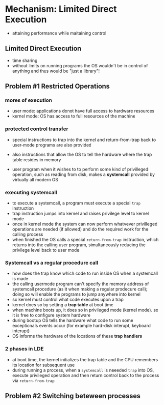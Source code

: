 # Mechanism: Limited Direct Execution

- attaining performance while maitaining control

## Limited Direct Execution

- time sharing
- without limits on running programs the OS wouldn't be in control of anything and thus would be "just a library"!

## Problem #1 Restricted Operations

### mores of execution

- user mode: applications donot have full access to hardware resources
- kernel mode: OS has access to full resources of the machine

### protected control transfer

- special instructions to trap into the kernel and return-from-trap back to user-mode programs are also provided
- also instructions that allow the OS to tell the hardware where the trap table resides in memory

- user program when it wishes to to perform some kind of privilleged operation, such as reading from disk, makes a **systemcall** provided by virtually all modern OS

### executing systemcall

- to execute a systemcall, a program must execute a special `trap` instruction
- trap instruction jumps into kernel and raises privilege level to kernel mode
- once in kernel mode the system can now perform whatvever privilleged operations are needed (if allowed) and do the required work for the calling process
- when finished the OS calls a special `return-from-trap` instruction, which returns into the calling user program, simultaneously reducing the privilege level back to user mode

### Systemcall vs a regular procedure call

- how does the trap know which code to run inside OS when a systemcall is made
- the calling usermode program can't specify the memory address of systemcall procedure (as it when making a regular prodecure call); doing so will enable the programs to jump anywhere into kernel
- so kernel must control what code executes upon a trap
- kernel does so by setting a **trap table** at boot time
- when machine boots up, it does so in privileged mode (kernel mode). so it is free to configure system hardware
- during bootup OS tells the hardware what code to run some exceptionals events occur (for example hard-disk interupt, keyboard interupt)
- OS informs the hardware of the locations of these **trap handlers**

### 2 phases in LDE

 - at boot time, the kernel initializes the trap table and the CPU remembers its location for subsequent use
 - during running a process, when a `systemcall` is neeeded `trap` into  OS, execute privileged operation and then return control back to the process via `return-from-trap`

## Problem #2 Switching beteween processes
